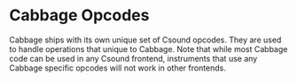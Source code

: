 # Cabbage Opcodes

Cabbage ships with its own unique set of Csound opcodes. They are used to handle operations that unique to Cabbage. Note that while most Cabbage code can be used in any Csound frontend, instruments that use any Cabbage specific opcodes will not work in other frontends. 